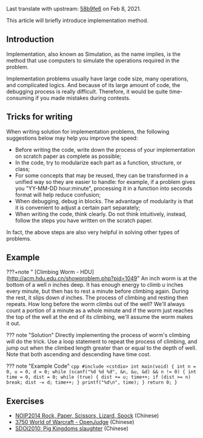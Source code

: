 Last translate with upstream: [58b9fe6](https://github.com/OI-wiki/OI-wiki/commit/58b9fe67d667d265261d733b70b90e6cf0eaefdd) on Feb 8, 2021.

This article will briefly introduce implementation method.

## Introduction

Implementation, also known as Simulation, as the name implies, is the method that use computers to simulate the operations required in the problem.

Implementation problems usually have large code size, many operations, and complicated logics. And because of its large amount of code, the debugging process is really difficult. Therefore, it would be quite time-consuming if you made mistakes during contests.

## Tricks for writing 

When writing solution for implementation problems, the following suggestions below may help you improve the speed:

- Before writing the code, write down the process of your implementation on scratch paper as complete as possible;
- In the code, try to modularize each part as a function, structure, or class;
- For some concepts that may be reused, they can be transformed in a unified way so they are easier to handle: for example, if a problem gives you "YY-MM-DD hour:minute", processing it in a function into seconds format will help reduce confusion;
- When debugging, debug in blocks. The advantage of modularity is that it is convenient to adjust a certain part separately;
- When writing the code, think clearly. Do not think intuitively, instead, follow the steps you have written on the scratch paper.

In fact, the above steps are also very helpful in solving other types of problems.

## Example

???+note " [Climbing Worm - HDU](http://acm.hdu.edu.cn/showproblem.php?pid=1049"
    An inch worm is at the bottom of a well $n$ inches deep. It has enough energy to climb $u$ inches every minute, but then has to rest a minute before climbing again. During the rest, it slips down $d$ inches. The process of climbing and resting then repeats. How long before the worm climbs out of the well? We'll always count a portion of a minute as a whole minute and if the worm just reaches the top of the well at the end of its climbing, we'll assume the worm makes it out.

??? note "Solution"
    Directly implementing the process of worm's climbing will do the trick. Use a loop statement to repeat the process of climbing, and jump out when the climbed length greater than or equal to the depth of well. Note that both ascending and descending have time cost.

??? note "Example Code"
    ```cpp
    #include <cstdio>
    int main(void) {
      int n = 0, u = 0, d = 0;
      while (scanf("%d %d %d", &n, &u, &d) && n != 0) {
        int time = 0, dist = 0;
        while (true) {
          dist += u;
          time++;
          if (dist >= n) break;
          dist -= d;
          time++;
        }
        printf("%d\n", time);
      }
      return 0;
    }
    ```
    
## Exercises

- [NOIP2014 Rock, Paper, Scissors, Lizard, Spock](https://uoj.ac/problem/15) (Chinese)
- [3750 World of Warcraft - OpenJudge](http://bailian.openjudge.cn/practice/3750/) (Chinese) 
- [SDOI2010: Pig Kingdoms slaughter](https://loj.ac/p/2885) (Chinese) 